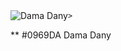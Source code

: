 <div style=" display: flex; width: 100%; flex-direction: row; align-items: center;" >
    <img src= "https://user-images.githubusercontent.com/60171474/227435586-cb66e71a-d6ff-41d8-829c-d4ac81268090.jpg"   title="Dama Dany"
            
    > 
</div>
 
** #0969DA Dama Dany
